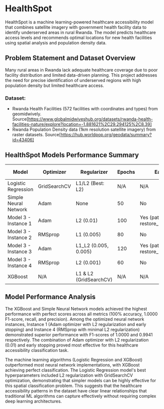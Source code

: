 # HealthSpot

HealthSpot is a machine learning-powered healthcare accessibility model that combines satellite imagery with government health facility data to identify underserved areas in rural Rwanda. The model predicts healthcare access levels and recommends optimal locations for new health facilities using spatial analysis and population density data.

## Problem Statement and Dataset Overview

Many rural areas in Rwanda lack adequate healthcare coverage due to poor facility distribution and limited data-driven planning. This project addresses the need for precise identification of underserved regions with high population density but limited healthcare access.

### Dataset:

- Rwanda Health Facilities (572 facilities with coordinates and types) from geomidwively. Source[https://www.globalmidwiveshub.org/datasets/rwanda-health-facilities-nature/explore?location=-1.881621%2C29.294125%2C8.39]
- Rwanda Population Density data (1km resolution satellite imagery) from raster datasets. Source[https://hub.worldpop.org/geodata/summary?id=43406]

## HealthSpot Models Performance Summary

| Model                  | Optimizer   | Regularizer                | Epochs | Early Stopping                               | Layers | Learning Rate | Accuracy | F1 Score | Recall | Precision |
|------------------------|-------------|----------------------------|--------|----------------------------------------------|--------|---------------|----------|----------|--------|-----------|
| Logistic Regression    | GridSearchCV| L1/L2 (Best: L2)           | N/A    | N/A                                          | N/A    | N/A           | 99.52%   | 0.9941   | 1.0000 | 0.9882    |
| Simple Neural Network  | Adam        | None                       | 50     | No                                           | 4      | 0.001         | 100.00%  | 1.0000   | 1.0000 | 1.0000    |
| Model 3 - Instance 1   | Adam        | L2 (0.01)                  | 100    | Yes (patience=10, restore_best_weights=True) | 3      | 0.001         | 96.30%   | 1.0000   | 1.0000 | 1.0000    |
| Model 3 - Instance 2   | RMSprop     | L1 (0.005)                 | 80     | No                                           | 3      | 0.01          | 96.14%   | 0.9756   | 0.9524 | 1.0000    |
| Model 3 - Instance 3   | Adam        | L1_L2 (0.005, 0.005)       | 120    | Yes (patience=10, restore_best_weights=True) | 3      | 0.0005        | 93.40%   | 0.9820   | 0.9762 | 0.9880    |
| Model 3 - Instance 4   | RMSprop     | L2 (0.001)                 | 60     | No                                           | 3      | 0.005         | 99.03%   | 0.9941   | 1.0000 | 0.9882    |
| XGBoost                | N/A         | L1 & L2 (GridSearchCV)     | N/A    | N/A                                          | N/A    | 0.1 (best)    | 100.00%  | 1.0000   | 1.0000 | 1.0000    |

## Model Performance Analysis

The XGBoost and Simple Neural Network models achieved the highest performance with perfect scores across all metrics (100% accuracy, 1.0000 F1-score, recall, and precision). Among the optimized neural network instances, Instance 1 (Adam optimizer with L2 regularization and early stopping) and Instance 4 (RMSprop with minimal L2 regularization) demonstrated superior performance with F1-scores of 1.0000 and 0.9941 respectively. The combination of Adam optimizer with L2 regularization (0.01) and early stopping proved most effective for this healthcare accessibility classification task.

The machine learning algorithms (Logistic Regression and XGBoost) outperformed most neural network implementations, with XGBoost achieving perfect classification. The Logistic Regression model's best hyperparameters included L2 regularization with GridSearchCV optimization, demonstrating that simpler models can be highly effective for this spatial classification problem. This suggests that the healthcare accessibility patterns in the dataset have clear linear relationships that traditional ML algorithms can capture effectively without requiring complex deep learning architectures.
